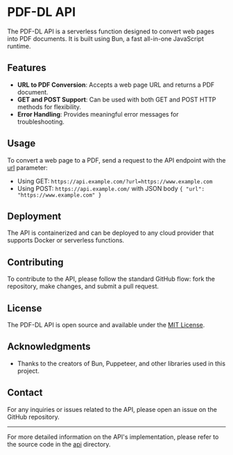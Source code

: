 # PDF-DL API

The PDF-DL API is a serverless function designed to convert web pages into PDF documents. It is built using Bun, a fast all-in-one JavaScript runtime.

## Features

- **URL to PDF Conversion**: Accepts a web page URL and returns a PDF document.
- **GET and POST Support**: Can be used with both GET and POST HTTP methods for flexibility.
- **Error Handling**: Provides meaningful error messages for troubleshooting.

## Usage

To convert a web page to a PDF, send a request to the API endpoint with the [url](file:///Users/chrisabdo/Desktop/Programming/youtube-convert/api/index.ts#15%2C3-15%2C3) parameter:

- Using GET: `https://api.example.com/?url=https://www.example.com`
- Using POST: `https://api.example.com/` with JSON body `{ "url": "https://www.example.com" }`


## Deployment

The API is containerized and can be deployed to any cloud provider that supports Docker or serverless functions.

## Contributing

To contribute to the API, please follow the standard GitHub flow: fork the repository, make changes, and submit a pull request.

## License

The PDF-DL API is open source and available under the [MIT License](LICENSE).

## Acknowledgments

- Thanks to the creators of Bun, Puppeteer, and other libraries used in this project.

## Contact

For any inquiries or issues related to the API, please open an issue on the GitHub repository.

---

For more detailed information on the API's implementation, please refer to the source code in the [api](file:///Users/chrisabdo/Desktop/Programming/youtube-convert/api/.gitignore#13%2C42-13%2C42) directory.